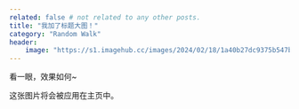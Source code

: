 ```yaml
---
related: false # not related to any other posts.
title: "我加了标题大图！"
category: "Random Walk"
header:
    image: "https://s1.imagehub.cc/images/2024/02/18/1a40b27dc9375b547b81b19fe24d4944.jpeg"
---
```


看一眼，效果如何~

这张图片将会被应用在主页中。